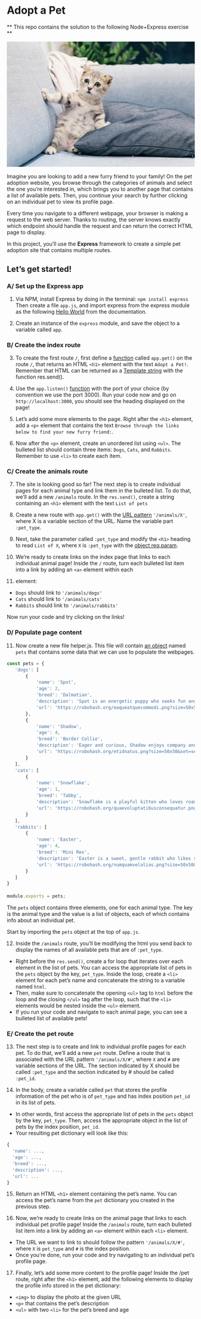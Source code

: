 # Adopt a Pet

** This repo contains the solution to the following Node+Express exercise **

![silly cat](https://github.com/MyElectricSheep/node-express-adopt-a-pet/blob/main/cat.jpg?raw=true)

Imagine you are looking to add a new furry friend to your family! On the pet adoption website, you browse through the categories of animals and select the one you’re interested in, which brings you to another page that contains a list of available pets. Then, you continue your search by further clicking on an individual pet to view its profile page.  

Every time you navigate to a different webpage, your browser is making a request to the web server. Thanks to routing, the server knows exactly which endpoint should handle the request and can return the correct HTML page to display.  

In this project, you’ll use the **Express** framework to create a simple pet adoption site that contains multiple routes.  

## Let’s get started!

### A/ Set up the Express app

1. Via NPM, install Express by doing in the terminal: `npm install express`
Then create a file `app.js`, and import express from the express module as the following [Hello World](https://expressjs.com/en/starter/hello-world.html) from the documentation.

2. Create an instance of the `express` module, and save the object to a variable called `app`.

### B/ Create the index route

3. To create the first route `/`, first define a [function](http://expressjs.com/en/5x/api.html#app.get) called `app.get()` on the route `/`, that returns an HTML `<h1>` element with the text `Adopt a Pet!`. Remember that HTML can be returned as a [Template string](https://developer.mozilla.org/en-US/docs/Web/JavaScript/Reference/Template_literals)  with the function res.send().

4. Use the `app.listen()` [function](http://expressjs.com/en/5x/api.html#app.listen_path_callback) with the port of your choice (by convention we use the port 3000). Run your code now and go on `http://localhost:3000`, you should see the heading displayed on the page!

5. Let’s add some more elements to the page. Right after the `<h1>` element, add a `<p>` element that contains the text `Browse through the links below to find your new furry friend:`.

6. Now after the `<p>` element, create an unordered list using `<ul>`. The bulleted list should contain three items: `Dogs`, `Cats`, and `Rabbits`. Remember to use `<li>` to create each item.

### C/ Create the animals route

7. The site is looking good so far! The next step is to create individual pages for each animal type and link them in the bulleted list. To do that, we’ll add a new `/animals` route. In the `res.send()`, create a string containing an `<h1>` element with the text `List of pets`

8. Create a new route with `app.get()` with the [URL pattern](http://expressjs.com/en/guide/routing.html#route-parameters) `'/animals/X'`, where X is a variable section of the URL. Name the variable part `:pet_type`.

9. Next, take the parameter called `:pet_type` and modify the `<h1>` heading to read `List of X`, where `X` is `:pet_type` with the [object req.param](http://expressjs.com/en/5x/api.html#req.params).

10. We’re ready to create links on the index page that links to each individual animal page! Inside the `/` route, turn each bulleted list item into a link by adding an `<a>` element within each <li> element:
- `Dogs` should link to `'/animals/dogs'`
- `Cats` should link to `'/animals/cats'`
- `Rabbits` should link to `'/animals/rabbits'`

Now run your code and try clicking on the links!

### D/ Populate page content

11. Now create a new file helper.js. This file will contain [an object](https://gist.github.com/NideXTC/36b96abf552720ccb792d1e73c0c74d4) named `pets` that contains some data that we can use to populate the webpages. 

```js
const pets = {
   'dogs': [
       {
           'name': 'Spot',
           'age': 2,
           'breed': 'Dalmatian',
           'description': 'Spot is an energetic puppy who seeks fun and adventure!',
           'url': 'https://robohash.org/eaqueatquecommodi.png?size=50x50&set=set1'
       },
       {
           'name': 'Shadow',
           'age': 4,
           'breed': 'Border Collie',
           'description': 'Eager and curious, Shadow enjoys company and can always be found tagging along at your heels!',
           'url': 'https://robohash.org/etidnatus.png?size=50x50&set=set1'
       }
   ],
   'cats': [
       {
           'name': 'Snowflake',
           'age': 1,
           'breed': 'Tabby',
           'description': 'Snowflake is a playful kitten who loves roaming the house and exploring.',
           'url': 'https://robohash.org/quaevoluptatibusconsequatur.png?size=50x50&set=set1'
       }
   ],
   'rabbits': [
       {
           'name': 'Easter',
           'age': 4,
           'breed': 'Mini Rex',
           'description': 'Easter is a sweet, gentle rabbit who likes spending most of the day sleeping.',
           'url': 'https://robohash.org/numquamvelalias.png?size=50x50&set=set1'
       }
   ]
}

module.exports = pets;
```

The `pets` object contains three elements, one for each animal type. The key is the animal type and the value is a list of objects, each of which contains info about an individual pet.

Start by importing the `pets` object at the top of `app.js`.

12. Inside the `/animals` route, you’ll be modifying the html you send back to display the names of all available pets that are of `:pet_type`.
- Right before the `res.send()`, create a for loop that iterates over each element in the list of pets. You can access the appropriate list of pets in the `pets` object by the key, `pet_type`. Inside the loop, create a `<li>` element for each pet’s name and concatenate the string to a variable named `html`.
- Then, make sure to concatenate the opening `<ul>` tag to `html` before the loop and the closing `</ul>` tag after the loop, such that the `<li>` elements would be nested inside the `<ul>` element.
- If you run your code and navigate to each animal page, you can see a bulleted list of available pets!

### E/ Create the pet route

13. The next step is to create and link to individual profile pages for each pet. To do that, we’ll add a new `pet` route. Define a route that is associated with the URL pattern `'/animals/X/#'`, where `X` and `#` are variable sections of the URL. The section indicated by X should be called `:pet_type` and the section indicated by # should be called `:pet_id`. 

14. In the body, create a variable called `pet` that stores the profile information of the pet who is of `pet_type` and has index position `pet_id` in its list of pets.
- In other words, first access the appropriate list of pets in the `pets` object by the key, `pet_type`. Then, access the appropriate object in the list of pets by the index position, `pet_id`.
- Your resulting pet dictionary will look like this:
```js
{
  'name': ...,
  'age': ...,
  'breed': ...,
  'description': ...,
  'url': ...
}
```

15. Return an HTML `<h1>` element containing the pet’s name. You can access the pet’s name from the `pet` dictionary you created in the previous step.

16. Now, we’re ready to create links on the animal page that links to each individual pet profile page! Inside the `/animals` route, turn each bulleted list item into a link by adding an `<a>` element within each `<li>` element.
- The URL we want to link to should follow the pattern `'/animals/X/#'`, where `X` is `pet_type` and `#` is the index position. 
- Once you’re done, run your code and try navigating to an individual pet’s profile page.

17. Finally, let’s add some more content to the profile page! Inside the /pet route, right after the `<h1>` element, add the following elements to display the profile info stored in the pet dictionary:
- `<img>` to display the photo at the given URL
- `<p>` that contains the pet’s description
- `<ul>` with two `<li>` for the pet’s breed and age


